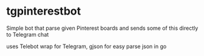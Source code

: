# tgpinterestbot
Simple bot that parse given Pinterest boards and sends some of this directly to Telegram chat

uses Telebot wrap for Telegram, gjson for easy parse json in go
